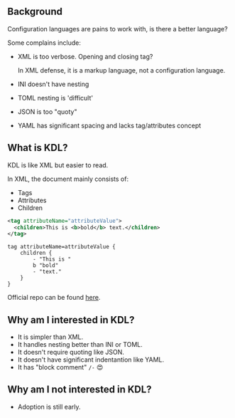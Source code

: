 ## Background

Configuration languages are pains to work with, is there a better language?

Some complains include:
* XML is too verbose. Opening and closing tag?

  In XML defense, it is a markup language, not a configuration language.

* INI doesn't have nesting

* TOML nesting is 'difficult'

* JSON is too "quoty"

* YAML has significant spacing and lacks tag/attributes concept


## What is KDL?

KDL is like XML but easier to read. 

In XML, the document mainly consists of:
* Tags
* Attributes
* Children

```xml
<tag attributeName="attributeValue">
  <children>This is <b>bold</b> text.</children>
</tag>
```

```kdl
tag attributeName=attributeValue {
    children {
        - "This is "
        b "bold"
        - "text."
    }
}
```

Official repo can be found [here](https://github.com/kdl-org/kdl).

## Why am I interested in KDL?

* It is simpler than XML.
* It handles nesting better than INI or TOML.
* It doesn't require quoting like JSON.
* It doesn't have significant indentantion like YAML.
* It has "block comment" `/-` :heart_eyes:

## Why am I not interested in KDL?

* Adoption is still early.